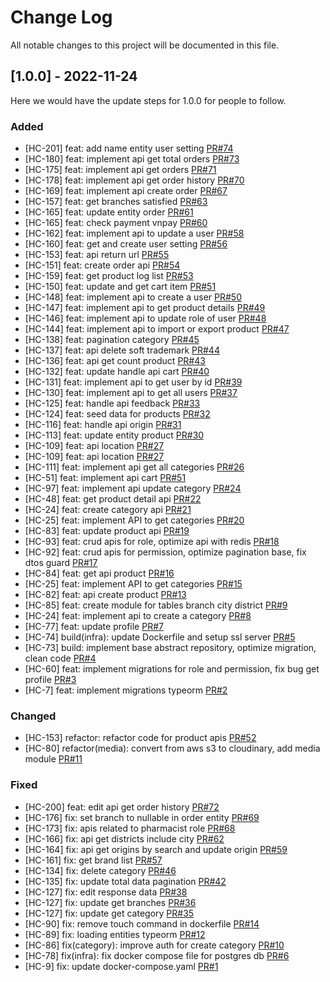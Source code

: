 # Change Log
All notable changes to this project will be documented in this file.

## [1.0.0] - 2022-11-24

Here we would have the update steps for 1.0.0 for people to follow.

### Added

- [HC-201] feat: add name entity user setting [PR#74](https://github.com/dev-holics/happy-care-server/pull/74)
- [HC-180] feat: implement api get total orders [PR#73](https://github.com/dev-holics/happy-care-server/pull/73)
- [HC-175] feat: implement api get orders [PR#71](https://github.com/dev-holics/happy-care-server/pull/71)
- [HC-178] feat: implement api get order history [PR#70](https://github.com/dev-holics/happy-care-server/pull/70)
- [HC-169] feat: implement api create order [PR#67](https://github.com/dev-holics/happy-care-server/pull/67)
- [HC-157] feat: get branches satisfied [PR#63](https://github.com/dev-holics/happy-care-server/pull/63)
- [HC-165] feat: update entity order [PR#61](https://github.com/dev-holics/happy-care-server/pull/61)
- [HC-165] feat: check payment vnpay [PR#60](https://github.com/dev-holics/happy-care-server/pull/60)
- [HC-162] feat: implement api to update a user [PR#58](https://github.com/dev-holics/happy-care-server/pull/58)
- [HC-160] feat: get and create user setting [PR#56](https://github.com/dev-holics/happy-care-server/pull/56)
- [HC-153] feat: api return url [PR#55](https://github.com/dev-holics/happy-care-server/pull/55)
- [HC-151] feat: create order api [PR#54](https://github.com/dev-holics/happy-care-server/pull/54)
- [HC-159] feat: get product log list [PR#53](https://github.com/dev-holics/happy-care-server/pull/53)
- [HC-150] feat: update and get cart item [PR#51](https://github.com/dev-holics/happy-care-server/pull/51)
- [HC-148] feat: implement api to create a user [PR#50](https://github.com/dev-holics/happy-care-server/pull/50)
- [HC-147] feat: implement api to get product details [PR#49](https://github.com/dev-holics/happy-care-server/pull/49)
- [HC-146] feat: implement api to update role of user [PR#48](https://github.com/dev-holics/happy-care-server/pull/48)
- [HC-144] feat: implement api to import or export product [PR#47](https://github.com/dev-holics/happy-care-server/pull/47)
- [HC-138] feat: pagination category [PR#45](https://github.com/dev-holics/happy-care-server/pull/45)
- [HC-137] feat: api delete soft trademark [PR#44](https://github.com/dev-holics/happy-care-server/pull/44)
- [HC-136] feat: api get count product [PR#43](https://github.com/dev-holics/happy-care-server/pull/43)
- [HC-132] feat: update handle api cart [PR#40](https://github.com/dev-holics/happy-care-server/pull/40)
- [HC-131] feat: implement api to get user by id [PR#39](https://github.com/dev-holics/happy-care-server/pull/39)
- [HC-130] feat: implement api to get all users [PR#37](https://github.com/dev-holics/happy-care-server/pull/37)
- [HC-125] feat: handle api feedback [PR#33](https://github.com/dev-holics/happy-care-server/pull/33)
- [HC-124] feat: seed data for products [PR#32](https://github.com/dev-holics/happy-care-server/pull/32)
- [HC-116] feat: handle api origin [PR#31](https://github.com/dev-holics/happy-care-server/pull/31)
- [HC-113] feat: update entity product [PR#30](https://github.com/dev-holics/happy-care-server/pull/30)
- [HC-109] feat: api location [PR#27](https://github.com/dev-holics/happy-care-server/pull/27)
- [HC-109] feat: api location [PR#27](https://github.com/dev-holics/happy-care-server/pull/27)
- [HC-111] feat: implement api get all categories [PR#26](https://github.com/dev-holics/happy-care-server/pull/26)
- [HC-51] feat: implement api cart [PR#51](https://github.com/dev-holics/happy-care-server/pull/25)
- [HC-97] feat: implement api update category [PR#24](https://github.com/dev-holics/happy-care-server/pull/24)
- [HC-48] feat: get product detail api [PR#22](https://github.com/dev-holics/happy-care-server/pull/22)
- [HC-24] feat: create category api [PR#21](https://github.com/dev-holics/happy-care-server/pull/21)
- [HC-25] feat: implement API to get categories [PR#20](https://github.com/dev-holics/happy-care-server/pull/20)
- [HC-83] feat: update product api [PR#19](https://github.com/dev-holics/happy-care-server/pull/19)
- [HC-93] feat: crud apis for role, optimize api with redis [PR#18](https://github.com/dev-holics/happy-care-server/pull/18)
- [HC-92] feat: crud apis for permission, optimize pagination base, fix dtos guard [PR#17](https://github.com/dev-holics/happy-care-server/pull/17)
- [HC-84] feat: get api product [PR#16](https://github.com/dev-holics/happy-care-server/pull/16)
- [HC-25] feat: implement API to get categories [PR#15](https://github.com/dev-holics/happy-care-server/pull/15)
- [HC-82] feat: api create product [PR#13](https://github.com/dev-holics/happy-care-server/pull/13)
- [HC-85] feat: create module for tables branch city district [PR#9](https://github.com/dev-holics/happy-care-server/pull/9)
- [HC-24] feat: implement api to create a category [PR#8](https://github.com/dev-holics/happy-care-server/pull/8)
- [HC-77] feat: update profile [PR#7](https://github.com/dev-holics/happy-care-server/pull/7)
- [HC-74] build(infra): update Dockerfile and setup ssl server [PR#5](https://github.com/dev-holics/happy-care-server/pull/5)
- [HC-73] build: implement base abstract repository, optimize migration, clean code [PR#4](https://github.com/dev-holics/happy-care-server/pull/4)
- [HC-60] feat: implement migrations for role and permission, fix bug get profile [PR#3](https://github.com/dev-holics/happy-care-server/pull/3)
- [HC-7] feat: implement migrations typeorm [PR#2](https://github.com/dev-holics/happy-care-server/pull/2)

### Changed

- [HC-153] refactor: refactor code for product apis [PR#52](https://github.com/dev-holics/happy-care-server/pull/52)
- [HC-80] refactor(media): convert from aws s3 to cloudinary, add media module [PR#11](https://github.com/dev-holics/happy-care-server/pull/11)

### Fixed

- [HC-200] feat: edit api get order history [PR#72](https://github.com/dev-holics/happy-care-server/pull/72)
- [HC-176] fix: set branch to nullable in order entity [PR#69](https://github.com/dev-holics/happy-care-server/pull/69)
- [HC-173] fix: apis related to pharmacist role [PR#68](https://github.com/dev-holics/happy-care-server/pull/68)
- [HC-166] fix: api get districts include city [PR#62](https://github.com/dev-holics/happy-care-server/pull/62)
- [HC-164] fix: api get origins by search and update origin [PR#59](https://github.com/dev-holics/happy-care-server/pull/59)
- [HC-161] fix: get brand list [PR#57](https://github.com/dev-holics/happy-care-server/pull/57)
- [HC-134] fix: delete category [PR#46](https://github.com/dev-holics/happy-care-server/pull/46)
- [HC-135] fix: update total data pagination [PR#42](https://github.com/dev-holics/happy-care-server/pull/42)
- [HC-127] fix: edit response data [PR#38](https://github.com/dev-holics/happy-care-server/pull/38)
- [HC-127] fix: update get branches [PR#36](https://github.com/dev-holics/happy-care-server/pull/36)
- [HC-127] fix: update get category [PR#35](https://github.com/dev-holics/happy-care-server/pull/35)
- [HC-90] fix: remove touch command in dockerfile [PR#14](https://github.com/dev-holics/happy-care-server/pull/14)
- [HC-89] fix: loading entities typeorm [PR#12](https://github.com/dev-holics/happy-care-server/pull/12)
- [HC-86] fix(category): improve auth for create category [PR#10](https://github.com/dev-holics/happy-care-server/pull/10)
- [HC-78] fix(infra): fix docker compose file for postgres db [PR#6](https://github.com/dev-holics/happy-care-server/pull/6)
- [HC-9] fix: update docker-compose.yaml [PR#1](https://github.com/dev-holics/happy-care-server/pull/1)
